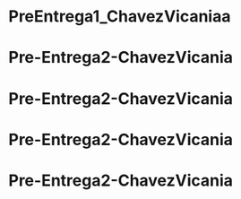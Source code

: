 # PreEntrega1_ChavezVicaniaa
# Pre-Entrega2-ChavezVicania
# Pre-Entrega2-ChavezVicania
# Pre-Entrega2-ChavezVicania
# Pre-Entrega2-ChavezVicania
